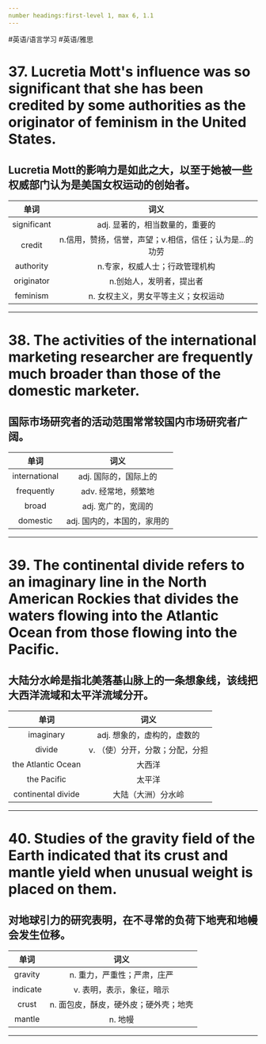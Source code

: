 ```yaml
---
number headings:first-level 1, max 6, 1.1
---
```


#英语/语言学习 #英语/雅思

# 37. Lucretia Mott's influence was so significant that she has been credited by some authorities as the originator of feminism in the United States.
## Lucretia Mott的影响力是如此之大，以至于她被一些权威部门认为是美国女权运动的创始者。

|    单词     |                          词义                           |
|:-----------:|:-------------------------------------------------------:|
| significant |             adj. 显著的，相当数量的，重要的             |
|   credit    | n.信用，赞扬，信誉，声望；v.相信，信任；认为是...的功劳 |
|  authority  |             n.专家，权威人士；行政管理机构              |
| originator  |                n.创始人，发明者，提出者                 |
|  feminism   |                          n. 女权主义，男女平等主义；女权运动                          |


---

# 38. The activities of the international marketing researcher are frequently much broader than those of the domestic marketer.
## 国际市场研究者的活动范围常常较国内市场研究者广阔。
|     单词      |            词义             |
|:-------------:|:---------------------------:|
| international |    adj. 国际的，国际上的    |
|  frequently   |     adv. 经常地，频繁地     |
|     broad     |     adj. 宽广的，宽阔的     |
|   domestic    | adj. 国内的，本国的，家用的 |

---

# 39. The continental divide refers to an imaginary line in the North American Rockies that divides the waters flowing into the Atlantic Ocean from those flowing into the Pacific.
## 大陆分水岭是指北美落基山脉上的一条想象线，该线把大西洋流域和太平洋流域分开。

|        单词        |              词义               |
|:------------------:|:-------------------------------:|
|     imaginary      |   adj. 想象的，虚构的，虚数的   |
|       divide       | v. （使）分开，分散；分配，分担 |
| the Atlantic Ocean |             大西洋              |
|    the Pacific     |             太平洋              |
| continental divide | 大陆（大洲）分水岭                                |

---
# 40. Studies of the gravity field of the Earth indicated that its crust and mantle yield when unusual weight is placed on them.
## 对地球引力的研究表明，在不寻常的负荷下地壳和地幔会发生位移。

|   单词   |                 词义                  |
|:--------:|:-------------------------------------:|
| gravity  |      n. 重力，严重性；严肃，庄严      |
| indicate |       v. 表明，表示，象征，暗示       |
|  crust   | n. 面包皮，酥皮，硬外皮；硬外壳；地壳 |
|  mantle  |          n. 地幔          |

---